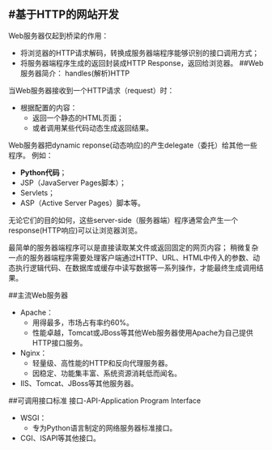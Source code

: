 #基于HTTP的网站开发
---
Web服务器仅起到桥梁的作用：
- 将浏览器的HTTP请求解码，转换成服务器端程序能够识别的接口调用方式；
- 将服务器端程序生成的返回封装成HTTP Response，返回给浏览器。
##Web服务器简介：
handles(解析)HTTP

当Web服务器接收到一个HTTP请求（request）时：
- 根据配置的内容：
    - 返回一个静态的HTML页面；
    - 或者调用某些代码动态生成返回结果。

Web服务器把dynamic reponse(动态响应)的产生delegate（委托）给其他一些程序。
例如：
- **Python代码**；
- JSP（JavaServer Pages脚本）；
- Servlets；
- ASP（Active Server Pages）脚本等。

无论它们的目的如何，这些server-side（服务器端）程序通常会产生一个response(HTTP响应)可以让浏览器浏览。

最简单的服务器端程序可以是直接读取某文件或返回固定的网页内容；
稍微复杂一点的服务器端程序需要处理客户端通过HTTP、URL、HTML中传入的参数、动态执行逻辑代码、在数据库或缓存中读写数据等一系列操作，才能最终生成调用结果。

##主流Web服务器
- Apache：
    - 用得最多，市场占有率约60%。
    - 性能卓越，Tomcat或JBoss等其他Web服务器使用Apache为自己提供HTTP接口服务。
- Nginx：
    - 轻量级、高性能的HTTP和反向代理服务器。
    - 因稳定、功能集丰富、系统资源消耗低而闻名。
- IIS、Tomcat、JBoss等其他服务器。

##可调用接口标准
接口-API-Application Program Interface
- WSGI：
    - 专为Python语言制定的网络服务器标准接口。
- CGI、ISAPI等其他接口。